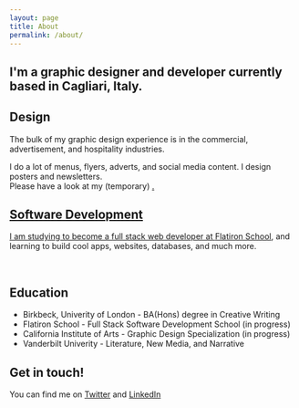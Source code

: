 ```yaml
---
layout: page
title: About
permalink: /about/
---
```

<p>
<h2>I'm a graphic designer and developer currently based in Cagliari, Italy.</h2>
</p>

<h2 class="pink">Design</h2>

<p>The bulk of my graphic design experience is in the commercial, advertisement, and hospitality industries. </p>
<p>I do a lot of menus, flyers, adverts, and social media content. I design posters and newsletters. <br> Please have a look at my (temporary) <a class= "pink" href="https://drive.google.com/open?id=1DdNGysPomTrVgzvznIxjbdoNxT_8IGEr" rel="ext"portfolio</a>.
</p>

<h2 class="pink">Software Development</h2>

<p>I am studying to become a full stack web developer at <a href= "https://flatironschool.com/" rel="ext" class= "pink">Flatiron School</a>, and learning to build cool apps, websites, databases, and much more.</p><br>

<h2 class="pink">Education</h2>

<ul>
  <li>Birkbeck, Univerity of London - BA(Hons) degree in Creative Writing</li>
  <li>Flatiron School - Full Stack Software Development School (in progress)</li>
  <li>California Institute of Arts - Graphic Design Specialization (in progress)</li>
  <li>Vanderbilt Univerity - Literature, New Media, and Narrative</h1>
  </ul>

<h2 class="blue">Get in touch!</h2>

<p>You can find me on <a href="https://twitter.com/MatteoMuscas" rel="ext">Twitter</a> and <a href="https://www.linkedin.com/in/matteomuscas" rel="ext">LinkedIn</a></p>

